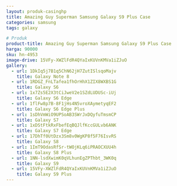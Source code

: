 ```yaml
---
layout: produk-casinghp
title: Amazing Guy Superman Samsung Galaxy S9 Plus Case
categories: samsung
tags: galaxy

# Produk
product-title: Amazing Guy Superman Samsung Galaxy S9 Plus Case
harga: 90000
sku: hn-4953
image-drive: 15VFy-XWZlFdR4QYaIxKUVnKMVa1iZJuO
gallery:
  - url: 1DkIq5j7B1q5ChN62jH7ZutISlsqoMajv
    title: Galaxy Note 8
  - url: 1RDGZ_FnLTafea1fhOrHhX1ZIX8WXBS1G
    title: Galaxy S6
  - url: 1x7Zs5E2X3tCiJweV2e1SZdLUDUSc-iUj
    title: Galaxy S6 Edge
  - url: 1flFw8p7B-8F1jHs4N5vroXAymetyqEF2
    title: Galaxy S6 Edge Plus
  - url: 1sDhVmWiO9UPSoAB3SWrJxDQyfuTmsmCP
    title: Galaxy S7
  - url: 1xDStFtkRxFbefEqBQJlfKccGULvb6ANK
    title: Galaxy S7 Edge
  - url: 17DhTf0UtDzx3Sm8v0WgKP8f5F76IsvRS
    title: Galaxy S8
  - url: 1ImT9OdasRfSr-tWOjKLq6iPRAOCXUU4h
    title: Galaxy S8 Plus
  - url: 1NN-lsdXwimK0qVLhunEgZPThbt_3WK0q
    title: Galaxy S9
  - url: 15VFy-XWZlFdR4QYaIxKUVnKMVa1iZJuO
    title: Galaxy S9 Plus
---
```

